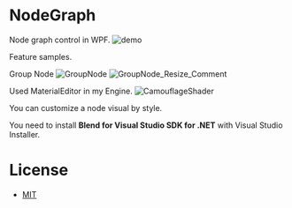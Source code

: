 # NodeGraph
Node graph control in WPF.
![demo](https://raw.github.com/wiki/Jinten/NodeGraph/images/NodeGraph_Introduction.gif)

Feature samples.

Group Node
![GroupNode](https://user-images.githubusercontent.com/9315925/85937980-d6728c00-b943-11ea-9339-9287247ca9d9.gif)
![GroupNode_Resize_Comment](https://user-images.githubusercontent.com/9315925/85938001-1a659100-b944-11ea-976c-821046211cd2.gif)

Used MaterialEditor in my Engine.
![CamouflageShader](https://user-images.githubusercontent.com/9315925/85938058-7f20eb80-b944-11ea-9c21-7296a0325f8f.gif)


You can customize a node visual by style.

You need to install **Blend for Visual Studio SDK for .NET** with Visual Studio Installer.

# License
*  [MIT](https://github.com/Jinten/NodeGraph/blob/master/LICENSE)

